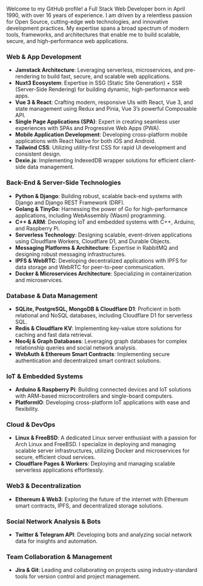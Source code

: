  Welcome to my GitHub profile! a Full Stack Web Developer born in April 1990, with over 16 years of experience. I am driven by a relentless passion for Open Source, cutting-edge web technologies, and innovative development practices. My expertise spans a broad spectrum of modern tools, frameworks, and architectures that enable me to build scalable, secure, and high-performance web applications.


### Web & App Development
- **Jamstack Architecture**: Leveraging serverless, microservices, and pre-rendering to build fast, secure, and scalable web applications.
- **Nuxt3 Ecosystem**: Expertise in SSG (Static Site Generation) + SSR (Server-Side Rendering) for building dynamic, high-performance web apps.
- **Vue 3 & React**: Crafting modern, responsive UIs with React, Vue 3, and state management using Redux and Pinia, Vue 3’s powerful Composable API.
- **Single Page Applications (SPA)**: Expert in creating seamless user experiences with SPAs and Progressive Web Apps (PWA).
- **Mobile Application Development**: Developing cross-platform mobile applications with React Native for both iOS and Android.
- **Tailwind CSS**: Utilizing utility-first CSS for rapid UI development and consistent design.
- **Dexie.js**: Implementing IndexedDB wrapper solutions for efficient client-side data management.

### Back-End & Server-Side Technologies
- **Python & Django**: Building robust, scalable back-end systems with Django and Django REST Framework (DRF).
- **Golang & TinyGo**: Harnessing the power of Go for high-performance applications, including WebAssembly (Wasm) programming.
- **C++ & ARM**: Developing IoT and embedded systems with C++, Arduino, and Raspberry Pi.
- **Serverless Technology**: Designing scalable, event-driven applications using Cloudflare Workers, Cloudflare D1, and Durable Objects.
- **Messaging Platforms & Architecture**: Expertise in RabbitMQ and designing robust messaging infrastructures.
- **IPFS & WebRTC**: Developing decentralized applications with IPFS for data storage and WebRTC for peer-to-peer communication.
- **Docker & Microservices Architecture**: Specializing in containerization and microservices.

### Database & Data Management
- **SQLite, PostgreSQL, MongoDB & Cloudflare D1**: Proficient in both relational and NoSQL databases, including Cloudflare D1 for serverless SQL.
- **Redis & Cloudflare KV**: Implementing key-value store solutions for caching and fast data retrieval.
- **Neo4j & Graph Databases**: Leveraging graph databases for complex relationship queries and social network analysis.
- **WebAuth & Ethereum Smart Contracts**: Implementing secure authentication and decentralized smart contract solutions.

### IoT & Embedded Systems
- **Arduino & Raspberry Pi**: Building connected devices and IoT solutions with ARM-based microcontrollers and single-board computers.
- **PlatformIO**: Developing cross-platform IoT applications with ease and flexibility.

### Cloud & DevOps
- **Linux & FreeBSD**: A dedicated Linux server enthusiast with a passion for Arch Linux and FreeBSD. I specialize in deploying and managing scalable server infrastructures, utilizing Docker and microservices for secure, efficient cloud services.
- **Cloudflare Pages & Workers**: Deploying and managing scalable serverless applications effortlessly.

### Web3 & Decentralization
- **Ethereum & Web3**: Exploring the future of the internet with Ethereum smart contracts, IPFS, and decentralized storage solutions.

### Social Network Analysis & Bots
- **Twitter & Telegram API**: Developing bots and analyzing social network data for insights and automation.

### Team Collaboration & Management
- **Jira & Git**: Leading and collaborating on projects using industry-standard tools for version control and project management.
